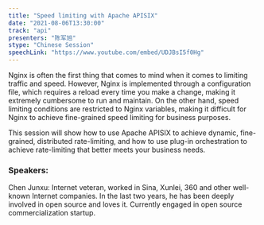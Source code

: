 ```yaml
---
title: "Speed limiting with Apache APISIX"
date: "2021-08-06T13:30:00" 
track: "api"
presenters: "陈军旭"
stype: "Chinese Session"
speechLink: "https://www.youtube.com/embed/UDJBsI5f0Hg"
---
```

Nginx is often the first thing that comes to mind when it comes to limiting traffic and speed. However, Nginx is implemented through a configuration file, which requires a reload every time you make a change, making it extremely cumbersome to run and maintain. On the other hand, speed limiting conditions are restricted to Nginx variables, making it difficult for Nginx to achieve fine-grained speed limiting for business purposes.

This session will show how to use Apache APISIX to achieve dynamic, fine-grained, distributed rate-limiting, and how to use plug-in orchestration to achieve rate-limiting that better meets your business needs.
 ### Speakers: 
 Chen Junxu: Internet veteran, worked in Sina, Xunlei, 360 and other well-known Internet companies.
In the last two years, he has been deeply involved in open source and loves it. Currently engaged in open source commercialization startup.